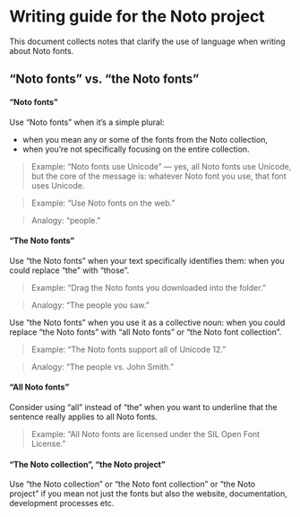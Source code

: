 
# Writing guide for the Noto project

This document collects notes that clarify the use of language when writing about Noto fonts.

## “Noto fonts” vs. “the Noto fonts”

#### “Noto fonts”

Use “Noto fonts” when it’s a simple plural:

- when you mean any or some of the fonts from the Noto collection,
- when you’re not specifically focusing on the entire collection.

> Example: “Noto fonts use Unicode” — yes, all Noto fonts use Unicode, but the core of the message is: whatever Noto font you use, that font uses Unicode. 

> Example: “Use Noto fonts on the web.”

> Analogy: “people.”

#### “The Noto fonts”

Use “the Noto fonts” when your text specifically identifies them: when you could replace “the” with “those”.

> Example: “Drag the Noto fonts you downloaded into the folder.”

> Analogy: “The people you saw.”

Use “the Noto fonts” when you use it as a collective noun: when you could replace “the Noto fonts” with “all Noto fonts” or “the Noto font collection”.

> Example: “The Noto fonts support all of Unicode 12.”

> Analogy: “The people vs. John Smith.”

#### “All Noto fonts”

Consider using “all” instead of “the” when you want to underline that the sentence really applies to all Noto fonts.

> Example: “All Noto fonts are licensed under the SIL Open Font License.”

#### “The Noto collection”, “the Noto project”

Use “the Noto collection” or “the Noto font collection” or “the Noto project” if you mean not just the fonts but also the website, documentation, development processes etc.
